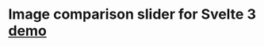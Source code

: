 # Image comparison slider for Svelte 3 [demo](https://v3.svelte.technology/repl?version=3.0.0-beta.3&gist=f0cbe5d1d3527c3d495d8ba4da967c30)
